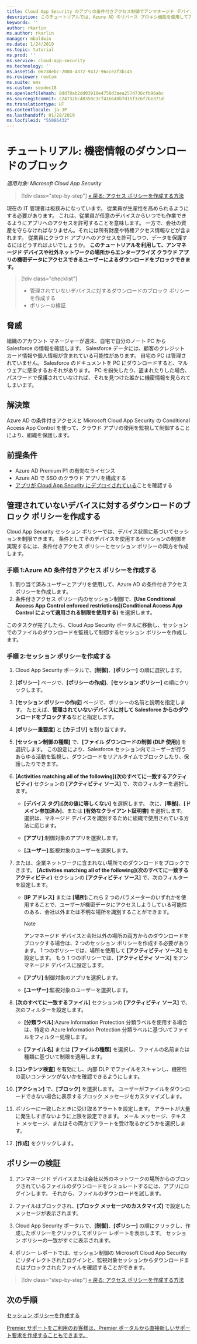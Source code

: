 ```yaml
---
title: Cloud App Security のアプリの条件付きアクセス制御でアンマネージド デバイスによるダウンロードをブロックする
description: このチュートリアルでは、Azure AD のリバース プロキシ機能を使用してアンマネージド デバイスによる機密データのダウンロードから組織を守るためのシナリオについて説明します。
keywords: ''
author: rkarlin
ms.author: rkarlin
manager: mbaldwin
ms.date: 1/24/2019
ms.topic: tutorial
ms.prod: ''
ms.service: cloud-app-security
ms.technology: ''
ms.assetid: 06238ebc-2088-4372-9412-96cceaf3b145
ms.reviewer: reutam
ms.suite: ems
ms.custom: seodec18
ms.openlocfilehash: 8dd78ab2dd03910e4758d3aea257d736cfb96abc
ms.sourcegitcommit: c24732bc40350c3cf416640b7d15f3c6f7be371d
ms.translationtype: HT
ms.contentlocale: ja-JP
ms.lasthandoff: 01/28/2019
ms.locfileid: "55086432"
---
```

# <a name="tutorial-block-download-of-sensitive-information"></a>チュートリアル: 機密情報のダウンロードのブロック 

*適用対象: Microsoft Cloud App Security*

>[!div class="step-by-step"]
[« 戻る: アクセス ポリシーを作成する方法](access-policy-aad.md)

現在の IT 管理者は板挟みになっています。 従業員が生産性を高められるようにする必要があります。 これは、従業員が任意のデバイスからいつでも作業できるようにアプリへのアクセスを許可することを意味します。 一方で、会社の資産を守らなければなりません。それには所有財産や特権アクセス情報などが含まれます。 従業員にクラウド アプリへのアクセスを許可しつつ、データを保護するにはどうすればよいでしょうか。 **このチュートリアルを利用して、アンマネージド デバイスや社外ネットワークの場所からエンタープライズ クラウド アプリの機密データにアクセスできるユーザーによるダウンロードをブロックできます。**

> [!div class="checklist"]
> * 管理されていないデバイスに対するダウンロードのブロック ポリシーを作成する
> * ポリシーの検証


## <a name="the-threat"></a>脅威

組織のアカウント マネージャーが週末、自宅で自分のノート PC から Salesforce の情報を確認します。 Salesforce データには、顧客のクレジット カード情報や個人情報が含まれている可能性があります。 自宅の PC は管理されていません。 Salesforce のドキュメントを PC にダウンロードすると、マルウェアに感染するおそれがあります。 PC を紛失したり、盗まれたりした場合、パスワードで保護されていなければ、それを見つけた誰かに機密情報を見られてしまいます。

## <a name="the-solution"></a>解決策

Azure AD の条件付きアクセスと Microsoft Cloud App Security の Conditional Access App Control を使って、クラウド アプリの使用を監視して制御することにより、組織を保護します。  

## <a name="prerequisites"></a>前提条件

- Azure AD Premium P1 の有効なライセンス
- Azure AD で SSO のクラウド アプリを構成する  
- [アプリが Cloud App Security にデプロイされている](proxy-deployment-aad.md)ことを確認する

## <a name="create-a-block-download-policy-for-unmanaged-devices"></a>管理されていないデバイスに対するダウンロードのブロック ポリシーを作成する  

Cloud App Security セッション ポリシーでは、デバイス状態に基づいてセッションを制限できます。 条件としてそのデバイスを使用するセッションの制御を実現するには、条件付きアクセス ポリシーとセッション ポリシーの両方を作成します。

### <a name="step-1-create-an-azure-ad-conditional-access-policy"></a>手順 1:Azure AD 条件付きアクセス ポリシーを作成する

1. 割り当て済みユーザーとアプリを使用して、Azure AD の条件付きアクセス ポリシーを作成します。
2. 条件付きアクセス ポリシー内のセッション制御で、**[Use Conditional Access App Control enforced restrictions]\(Conditional Access App Control によって適用される制限を使用する\)** を選択します。

このタスクが完了したら、Cloud App Security ポータルに移動し、セッションでのファイルのダウンロードを監視して制御するセッション ポリシーを作成します。

### <a name="step-2-create-a-session-policy"></a>手順 2:セッション ポリシーを作成する

1. Cloud App Security ポータルで、**[制御]**、**[ポリシー]** の順に選択します。 

2. **[ポリシー]** ページで、**[ポリシーの作成]**、**[セッション ポリシー]** の順にクリックします。
 
3. **[セッション ポリシーの作成]** ページで、ポリシーの名前と説明を指定します。 たとえば、**管理されていないデバイスに対して Salesforce からのダウンロードをブロックする**などと指定します。

4. **[ポリシー重要度]** と **[カテゴリ]** を割り当てます。

5. **[セッション制御の種類]** で、**[ファイル ダウンロードの制御 (DLP 使用)]** を選択します。 この設定により、Salesforce セッション内でユーザーが行うあらゆる活動を監視し、ダウンロードをリアルタイムでブロックしたり、保護したりできます。

6. **[Activities matching all of the following]\(次のすべてに一致するアクティビティ\)** セクションの **[アクティビティ ソース]** で、次のフィルターを選択します。 

   - **[デバイス タグ]**:**[次の値に等しくない]** を選択します。 次に、**[準拠]**、**[ドメイン参加済み]**、または **[有効なクライアント証明書]** を選択します。 選択は、マネージド デバイスを識別するために組織で使用されている方法に応じます。 

   - **[アプリ]**:制御対象のアプリを選択します。  

   - **[ユーザー]**:監視対象のユーザーを選択します。  

7. または、企業ネットワークに含まれない場所でのダウンロードをブロックできます。 **[Activities matching all of the following]\(次のすべてに一致するアクティビティ\)** セクションの **[アクティビティ ソース]** で、次のフィルターを設定します。

   - **[IP アドレス]** または **[場所]**:これら 2 つのパラメーターのいずれかを使用することで、ユーザーが機密データにアクセスしようしている可能性のある、会社以外または不明な場所を識別することができます。

     > [!NOTE]
     > アンマネージド デバイスと会社以外の場所の両方からのダウンロードをブロックする場合は、2 つのセッション ポリシーを作成する必要があります。 1 つのポリシーでは、場所を使用して **[アクティビティ ソース]** を設定します。 もう 1 つのポリシーでは、**[アクティビティ ソース]** をアンマネージド デバイスに設定します。

   - **[アプリ]**:制御対象のアプリを選択します。

   - **[ユーザー]**:監視対象のユーザーを選択します。  

8. **[次のすべてに一致するファイル]** セクションの **[アクティビティ ソース]** で、次のフィルターを設定します。 

   - **[分類ラベル]**:Azure Information Protection 分類ラベルを使用する場合は、特定の Azure Information Protection 分類ラベルに基づいてファイルをフィルター処理します。

   - **[ファイル名]** または **[ファイルの種類]** を選択し、ファイルの名前または種類に基づいて制限を適用します。
9. **[コンテンツ検査]** を有効にし、内部 DLP でファイルをスキャンし、機密性の高いコンテンツがないかを確認できるようにします。 

10. **[アクション]** で、**[ブロック]** を選択します。 ユーザーがファイルをダウンロードできない場合に表示するブロック メッセージをカスタマイズします。  

11. ポリシーに一致したときに受け取るアラートを設定します。 アラートが大量に発生しすぎないように上限を設定できます。 メール メッセージ、テキスト メッセージ、またはその両方でアラートを受け取るかどうかを選択します。

12. **[作成]** をクリックします。  

## <a name="validate-your-policy"></a>ポリシーの検証

1. アンマネージド デバイスまたは会社以外のネットワークの場所からのブロックされているファイルのダウンロードをシミュレートするには、アプリにログインします。 それから、ファイルのダウンロードを試します。

2. ファイルはブロックされ、**[ブロック メッセージのカスタマイズ]** で設定したメッセージが表示されます。 

3. Cloud App Security ポータルで、**[制御]**、**[ポリシー]** の順にクリックし、作成したポリシーをクリックしてポリシー レポートを表示します。 セッション ポリシーの一致がすぐに表示されます。 

4. ポリシー レポートでは、セッション制御の Microsoft Cloud App Security にリダイレクトされたログインと、監視対象セッションからダウンロードまたはブロックされたファイルを確認することができます。

>[!div class="step-by-step"]
[« 戻る: アクセス ポリシーを作成する方法](access-policy-aad.md)

## <a name="next-steps"></a>次の手順
  
[セッション ポリシーを作成する](session-policy-aad.md)   

[Premier サポートをご利用のお客様は、Premier ポータルから直接新しいサポート要求を作成することもできます。](https://premier.microsoft.com/)  
  
  